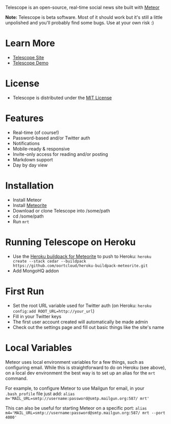 Telescope is an open-source, real-time social news site built with [Meteor](http://meteor.com)

**Note:** Telescope is beta software. Most of it should work but it's still a little unpolished and you'll probably find some bugs. Use at your own risk :)

# Learn More
- [Telescope Site](http://telesc.pe)
- [Telescope Demo](http://demo.telesc.pe)

# License
- Telescope is distributed under the [MIT License](http://opensource.org/licenses/MIT)

# Features
- Real-time (of course!)
- Password-based and/or Twitter auth
- Notifications
- Mobile-ready & responsive
- Invite-only access for reading and/or posting
- Markdown support
- Day by day view

# Installation
- Install Meteor
- Install [Meteorite](https://github.com/oortcloud/meteorite/)
- Download or clone Telescope into /some/path
- cd /some/path
- Run `mrt`

# Running Telescope on Heroku
- Use the [Heroku buildpack for Meteorite](https://github.com/oortcloud/heroku-buildpack-meteorite) to push to Heroku: `heroku create --stack cedar --buildpack https://github.com/oortcloud/heroku-buildpack-meteorite.git`
- Add MongoHQ addon

# First Run
- Set the root URL variable used for Twitter auth (on Heroku: `heroku config:add ROOT_URL=http://your_url`)
- Fill in your Twitter keys
- The first user account created will automatically be made admin
- Check out the settings page and fill out basic things like the site's name

# Local Variables
Meteor uses local environment variables for a few things, such as configuring email. While this is straightforward to do on Heroku (see above), on a local dev environment the best way is to set up an alias for the `mrt` command. 

For example, to configure Meteor to use Mailgun for email, in your `.bash_profile` file just add:
`alias m='MAIL_URL=smtp://username:password@smtp.mailgun.org:587/ mrt'`


This can also be useful for starting Meteor on a specific port:
`alias m4='MAIL_URL=smtp://username:password@smtp.mailgun.org:587/ mrt --port 4000'`